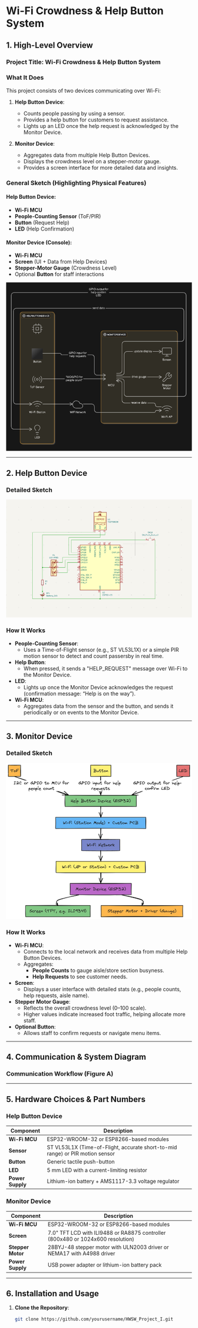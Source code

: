 # Wi-Fi Crowdness & Help Button System

## 1. High-Level Overview

### Project Title: **Wi-Fi Crowdness & Help Button System**

### What It Does
This project consists of two devices communicating over Wi-Fi:

1. **Help Button Device**:
   - Counts people passing by using a sensor.
   - Provides a help button for customers to request assistance.
   - Lights up an LED once the help request is acknowledged by the Monitor Device.

2. **Monitor Device**:
   - Aggregates data from multiple Help Button Devices.
   - Displays the crowdness level on a stepper-motor gauge.
   - Provides a screen interface for more detailed data and insights.

### General Sketch (Highlighting Physical Features)
#### Help Button Device:
- **Wi-Fi MCU**
- **People-Counting Sensor** (ToF/PIR)
- **Button** (Request Help)
- **LED** (Help Confirmation)

#### Monitor Device (Console):
- **Wi-Fi MCU**
- **Screen** (UI + Data from Help Devices)
- **Stepper-Motor Gauge** (Crowdness Level)
- Optional **Button** for staff interactions

![System Sketch](images/System%20Architecture.png)

---

## 2. Help Button Device

### Detailed Sketch
![Help Button Schematic](images/Schematic.png)

### How It Works
- **People-Counting Sensor**:
  - Uses a Time-of-Flight sensor (e.g., ST VL53L1X) or a simple PIR motion sensor to detect and count passersby in real time.
- **Help Button**:
  - When pressed, it sends a "HELP_REQUEST" message over Wi-Fi to the Monitor Device.
- **LED**:
  - Lights up once the Monitor Device acknowledges the request (confirmation message: “Help is on the way”).
- **Wi-Fi MCU**:
  - Aggregates data from the sensor and the button, and sends it periodically or on events to the Monitor Device.

---

## 3. Monitor Device

### Detailed Sketch
![Monitor Device Data Flow](images/Data%20Flow.png)

### How It Works
- **Wi-Fi MCU**:
  - Connects to the local network and receives data from multiple Help Button Devices.
  - Aggregates:
    - **People Counts** to gauge aisle/store section busyness.
    - **Help Requests** to see customer needs.
- **Screen**:
  - Displays a user interface with detailed stats (e.g., people counts, help requests, aisle name).
- **Stepper Motor Gauge**:
  - Reflects the overall crowdness level (0–100 scale).
  - Higher values indicate increased foot traffic, helping allocate more staff.
- **Optional Button**:
  - Allows staff to confirm requests or navigate menu items.

---

## 4. Communication & System Diagram

### Communication Workflow (Figure A)


---

## 5. Hardware Choices & Part Numbers

### Help Button Device
| **Component**            | **Description**                                                                 |
|--------------------------|---------------------------------------------------------------------------------|
| **Wi-Fi MCU**            | ESP32-WROOM-32 or ESP8266-based modules                                        |
| **Sensor**               | ST VL53L1X (Time-of-Flight, accurate short-to-mid range) or PIR motion sensor |
| **Button**               | Generic tactile push-button                                                   |
| **LED**                  | 5 mm LED with a current-limiting resistor                                      |
| **Power Supply**         | Lithium-ion battery + AMS1117-3.3 voltage regulator                           |

### Monitor Device
| **Component**            | **Description**                                                                 |
|--------------------------|---------------------------------------------------------------------------------|
| **Wi-Fi MCU**            | ESP32-WROOM-32 or ESP8266-based modules                                        |
| **Screen**               | 7.0" TFT LCD with ILI9488 or RA8875 controller (800x480 or 1024x600 resolution) |
| **Stepper Motor**        | 28BYJ-48 stepper motor with ULN2003 driver or NEMA17 with A4988 driver         |
| **Power Supply**         | USB power adapter or lithium-ion battery pack                                  |

---

## 6. Installation and Usage

1. **Clone the Repository**:
   ```bash
   git clone https://github.com/yourusername/HWSW_Project_I.git
